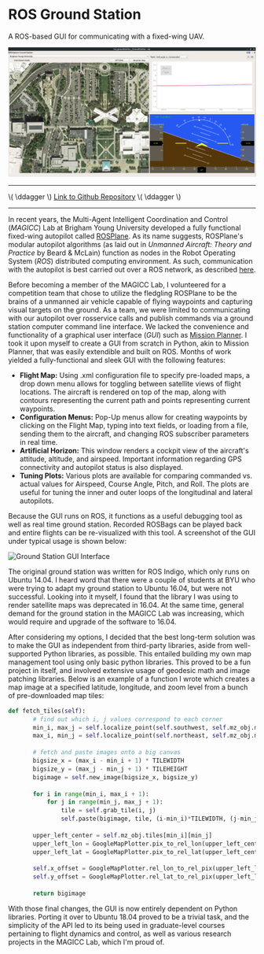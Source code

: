 # ROS Ground Station

A ROS-based GUI for communicating with a fixed-wing UAV.

![](../img/GroundStation.png)

* * *

\\( \ddagger \\) [Link to Github Repository](https://github.com/goromal/ros_groundstation)  \\( \ddagger \\)

* * *

In recent years, the Multi-Agent Intelligent Coordination and Control (*MAGICC*) Lab at Brigham Young University developed a fully functional fixed-wing autopilot called [ROSPlane](https://github.com/byu-magicc/rosplane). As its name suggests, ROSPlane's modular autopilot algorithms (as laid out in *Unmanned Aircraft: Theory and Practice* by Beard & McLain) function as nodes in the Robot Operating System (*ROS*) distributed computing environment. As such, communication with the autopilot is best carried out over a ROS network, as described [here](http://wiki.ros.org/ROS/NetworkSetup).

Before becoming a member of the MAGICC Lab, I volunteered for a competition team that chose to utilize the fledgling ROSPlane to be the brains of a unmanned air vehicle capable of flying waypoints and capturing visual targets on the ground. As a team, we were limited to communicating with our autopilot over rosservice calls and publish commands via a ground station computer command line interface. We lacked the convenience and functionality of a graphical user interface (*GUI*) such as [Mission Planner](http://ardupilot.org/planner/). I took it upon myself to create a GUI from scratch in Python, akin to Mission Planner, that was easily extendible and built on ROS. Months of work yielded a fully-functional and sleek GUI with the following features:

  - **Flight Map:** Using .xml configuration file to specify pre-loaded maps, a drop down menu allows for toggling between satellite views of flight locations. The aircraft is rendered on top of the map, along with contours representing the current path and points representing current waypoints.
  - **Configuration Menus:** Pop-Up menus allow for creating waypoints by clicking on the Flight Map, typing into text fields, or loading from a file, sending them to the aircraft, and changing ROS subscriber parameters in real time.
  - **Artificial Horizon:** This window renders a cockpit view of the aircraft's attitude, altitude, and airspeed. Important information regarding GPS connectivity and autopilot status is also displayed.
  - **Tuning Plots:** Various plots are available for comparing commanded vs. actual values for Airspeed, Course Angle, Pitch, and Roll. The plots are useful for tuning the inner and outer loops of the longitudinal and lateral autopilots.

Because the GUI runs on ROS, it functions as a useful debugging tool as well as real time ground station. Recorded ROSBags can be played back and entire flights can be re-visualized with this tool. A screenshot of the GUI under typical usage is shown below:

![](/images/projects/GroundStation.png "Ground Station GUI Interface")

The original ground station was written for ROS Indigo, which only runs on Ubuntu 14.04. I heard word that there were a couple of students at BYU who were trying to adapt my ground station to Ubuntu 16.04, but were not successful. Looking into it myself, I found that the library I was using to render satellite maps was deprecated in 16.04. At the same time, general demand for the ground station in the MAGICC Lab was increasing, which would require and upgrade of the software to 16.04.

After considering my options, I decided that the best long-term solution was to make the GUI as independent from third-party libraries, aside from well-supported Python libraries, as possible. This entailed building my own map management tool using only basic python libraries. This proved to be a fun project in itself, and involved extensive usage of geodesic math and image patching libraries. Below is an example of a function I wrote which creates a map image at a specified latitude, longitude, and zoom level from a bunch of pre-downloaded map tiles:

```python
def fetch_tiles(self):
       # find out which i, j values correspond to each corner
       min_i, max_j = self.localize_point(self.southwest, self.mz_obj.min_latlon, self.mz_obj.max_latlon)
       max_i, min_j = self.localize_point(self.northeast, self.mz_obj.min_latlon, self.mz_obj.max_latlon)

       # fetch and paste images onto a big canvas
       bigsize_x = (max_i - min_i + 1) * TILEWIDTH
       bigsize_y = (max_j - min_j + 1) * TILEHEIGHT
       bigimage = self.new_image(bigsize_x, bigsize_y)

       for i in range(min_i, max_i + 1):
           for j in range(min_j, max_j + 1):
               tile = self.grab_tile(i, j)
               self.paste(bigimage, tile, (i-min_i)*TILEWIDTH, (j-min_j)*TILEHEIGHT)

       upper_left_center = self.mz_obj.tiles[min_i][min_j]
       upper_left_lon = GoogleMapPlotter.pix_to_rel_lon(upper_left_center.lon, int(-TILEWIDTH/2), self.zoom)
       upper_left_lat = GoogleMapPlotter.pix_to_rel_lat(upper_left_center.lat, int(-TILEWIDTH/2), self.zoom)

       self.x_offset = GoogleMapPlotter.rel_lon_to_rel_pix(upper_left_lon, self.west, self.zoom)
       self.y_offset = GoogleMapPlotter.rel_lat_to_rel_pix(upper_left_lat, self.north, self.zoom)

       return bigimage
```

With those final changes, the GUI is now entirely dependent on Python libraries. Porting it over to Ubuntu 18.04 proved to be a trivial task, and the simplicity of the API led to its being used in graduate-level courses pertaining to flight dynamics and control, as well as various research projects in the MAGICC Lab, which I'm proud of.
